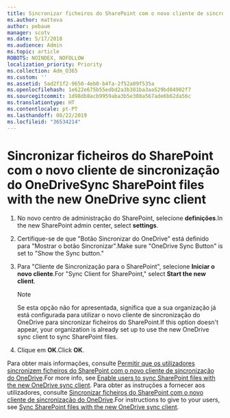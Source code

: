 ```yaml
---
title: Sincronizar ficheiros do SharePoint com o novo cliente de sincronização do OneDrive
ms.author: matteva
author: pebaum
manager: scotv
ms.date: 5/17/2018
ms.audience: Admin
ms.topic: article
ROBOTS: NOINDEX, NOFOLLOW
localization_priority: Priority
ms.collection: Adm_O365
ms.custom: ''
ms.assetid: 5ad2f1f2-9650-4eb0-b4fa-2f52a09f535a
ms.openlocfilehash: 1e622e675b55edbd2a3b381ba3aa529bd84902f7
ms.sourcegitcommit: 1d98db8acb9959aba3b5e308a567ade6b62da56c
ms.translationtype: HT
ms.contentlocale: pt-PT
ms.lasthandoff: 08/22/2019
ms.locfileid: "36534214"
---
```

# <a name="sync-sharepoint-files-with-the-new-onedrive-sync-client"></a><span data-ttu-id="51f2b-102">Sincronizar ficheiros do SharePoint com o novo cliente de sincronização do OneDrive</span><span class="sxs-lookup"><span data-stu-id="51f2b-102">Sync SharePoint files with the new OneDrive sync client</span></span>

1. <span data-ttu-id="51f2b-103">No novo centro de administração do SharePoint, selecione **definições**.</span><span class="sxs-lookup"><span data-stu-id="51f2b-103">In the new SharePoint admin center, select **settings**.</span></span>
    
2. <span data-ttu-id="51f2b-104">Certifique-se de que "Botão Sincronizar do OneDrive" está definido para "Mostrar o botão Sincronizar".</span><span class="sxs-lookup"><span data-stu-id="51f2b-104">Make sure "OneDrive Sync Button" is set to "Show the Sync button."</span></span>
    
3. <span data-ttu-id="51f2b-105">Para "Cliente de Sincronização para o SharePoint", selecione **Iniciar o novo cliente**.</span><span class="sxs-lookup"><span data-stu-id="51f2b-105">For "Sync Client for SharePoint," select **Start the new client**.</span></span>
    
    > [!NOTE]
    > <span data-ttu-id="51f2b-106">Se esta opção não for apresentada, significa que a sua organização já está configurada para utilizar o novo cliente de sincronização do OneDrive para sincronizar ficheiros do SharePoint.</span><span class="sxs-lookup"><span data-stu-id="51f2b-106">If this option doesn't appear, your organization is already set up to use the new OneDrive sync client to sync SharePoint files.</span></span> 
  
4. <span data-ttu-id="51f2b-107">Clique em **OK**.</span><span class="sxs-lookup"><span data-stu-id="51f2b-107">Click **OK**.</span></span>
    
<span data-ttu-id="51f2b-108">Para obter mais informações, consulte [Permitir que os utilizadores sincronizem ficheiros do SharePoint com o novo cliente de sincronização do OneDrive](https://go.microsoft.com/fwlink/?linkid=866433).</span><span class="sxs-lookup"><span data-stu-id="51f2b-108">For more info, see [Enable users to sync SharePoint files with the new OneDrive sync client](https://go.microsoft.com/fwlink/?linkid=866433).</span></span> <span data-ttu-id="51f2b-109">Para obter as instruções a fornecer aos utilizadores, consulte [Sincronizar ficheiros do SharePoint com o novo cliente de sincronização do OneDrive](https://go.microsoft.com/fwlink/?linkid=866427).</span><span class="sxs-lookup"><span data-stu-id="51f2b-109">For instructions to give to your users, see [Sync SharePoint files with the new OneDrive sync client](https://go.microsoft.com/fwlink/?linkid=866427).</span></span>
  

